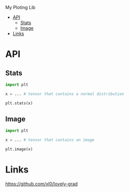 My Ploting Lib

- [API](#api)
  - [Stats](#stats)
  - [Image](#image)
- [Links](#links)

# API 

## Stats

```python
import plt

x = ... # tensor that contains a normal distribution

plt.stats(x)
```

## Image

```python
import plt

x = ... # tensor that contains an image

plt.image(x)
```

# Links
https://github.com/xl0/lovely-grad
